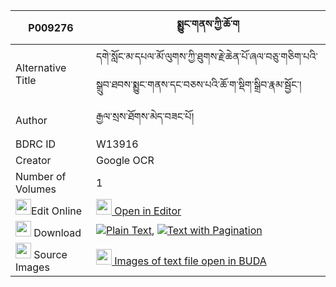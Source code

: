 |P009276|སྨྱུང་གནས་ཀྱི་ཆོ་ག 
| --- | --- 
|Alternative Title |དགེ་སློང་མ་དཔལ་མོ་ལུགས་ཀྱི་ཐུགས་རྗེ་ཆེན་པོ་ཞལ་བཅུ་གཅིག་པའི་སྒྲུབ་ཐབས་སྨྱུང་གནས་དང་བཅས་པའི་ཆོ་ག་སྡིག་སྒྲིབ་རྣམ་སྦྱོང་།
|Author| རྒྱལ་སྲས་ཐོགས་མེད་བཟང་པོ།
|BDRC ID | W13916
|Creator | Google OCR
|Number of Volumes| 1
|<img width="25" src="https://img.icons8.com/color/25/000000/edit-property.png">Edit Online| [<img width="25" src="https://avatars.githubusercontent.com/u/45091458?s=200&v=4"> Open in Editor](http://editor.openpecha.org/P009276)
|<img width="25" src="https://img.icons8.com/fluent/48/000000/download-2.png"/>  Download | [![](https://img.icons8.com/color/20/000000/txt.png)Plain Text](https://github.com/Openpecha/P009276/releases/download/v1/nyungne_kyi_choga_plain_P009276.zip), [![](https://img.icons8.com/color/20/000000/txt.png)Text with Pagination](https://github.com/Openpecha/P009276/releases/download/v1/nyungne_kyi_choga_pages_P009276.zip)
|<img width="25" src="https://img.icons8.com/plasticine/100/000000/pictures-folder.png"/>  Source Images | [<img width="25" src="https://library.bdrc.io/icons/BUDA-small.svg"> Images of text file open in BUDA](https://library.bdrc.io/show/bdr:W13916)